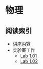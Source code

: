 # 物理

## 阅读索引

- [讲座内容](/Phisics/Lecture.md)
- 实验室工作
  - [Lab 1.01](/Phisics/Labs/Lab1.01.md)
  - [Lab 1.02](/Phisics/Labs/Lab1.02.md)